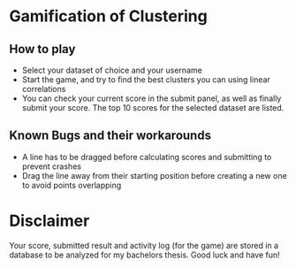 # Gamification of Clustering
## How to play
- Select your dataset of choice and your username
- Start the game, and try to find the best clusters you can using linear correlations
- You can check your current score in the submit panel, as well as finally submit your score. The top 10 scores for the selected dataset are listed.

## Known Bugs and their workarounds
- A line has to be dragged before calculating scores and submitting to prevent crashes
- Drag the line away from their starting position before creating a new one to avoid points overlapping


# Disclaimer
Your score, submitted result and activity log (for the game) are stored in a database to be analyzed for my bachelors thesis. Good luck and have fun!
